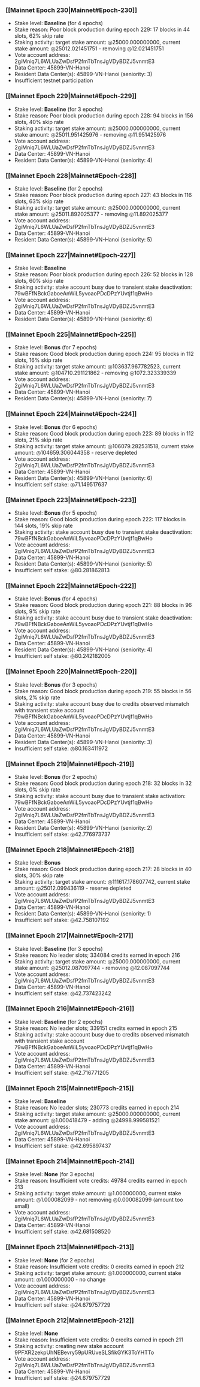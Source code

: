 ### [[Mainnet Epoch 230|Mainnet#Epoch-230]]
* Stake level: **Baseline** (for 4 epochs)
* Stake reason: Poor block production during epoch 229: 17 blocks in 44 slots, 62% skip rate
* Staking activity: target stake amount: ◎25000.000000000, current stake amount: ◎25012.021451751 - removing ◎12.021451751
* Vote account address: 2giMniq7L6WLUaZwDsfP2fmTbTnsJgVDyBDZJ5vnmtE3
* Data Center: 45899-VN-Hanoi
* Resident Data Center(s): 45899-VN-Hanoi (seniority: 3)
* Insufficient testnet participation
### [[Mainnet Epoch 229|Mainnet#Epoch-229]]
* Stake level: **Baseline** (for 3 epochs)
* Stake reason: Poor block production during epoch 228: 94 blocks in 156 slots, 40% skip rate
* Staking activity: target stake amount: ◎25000.000000000, current stake amount: ◎25011.951425976 - removing ◎11.951425976
* Vote account address: 2giMniq7L6WLUaZwDsfP2fmTbTnsJgVDyBDZJ5vnmtE3
* Data Center: 45899-VN-Hanoi
* Resident Data Center(s): 45899-VN-Hanoi (seniority: 4)
### [[Mainnet Epoch 228|Mainnet#Epoch-228]]
* Stake level: **Baseline** (for 2 epochs)
* Stake reason: Poor block production during epoch 227: 43 blocks in 116 slots, 63% skip rate
* Staking activity: target stake amount: ◎25000.000000000, current stake amount: ◎25011.892025377 - removing ◎11.892025377
* Vote account address: 2giMniq7L6WLUaZwDsfP2fmTbTnsJgVDyBDZJ5vnmtE3
* Data Center: 45899-VN-Hanoi
* Resident Data Center(s): 45899-VN-Hanoi (seniority: 5)
### [[Mainnet Epoch 227|Mainnet#Epoch-227]]
* Stake level: **Baseline**
* Stake reason: Poor block production during epoch 226: 52 blocks in 128 slots, 60% skip rate
* Staking activity: stake account busy due to transient stake deactivation: 79wBFfNBckGaboeAnWiL5yvoaoPDcDPzYUvtjf1qBwHo
* Vote account address: 2giMniq7L6WLUaZwDsfP2fmTbTnsJgVDyBDZJ5vnmtE3
* Data Center: 45899-VN-Hanoi
* Resident Data Center(s): 45899-VN-Hanoi (seniority: 6)
### [[Mainnet Epoch 225|Mainnet#Epoch-225]]
* Stake level: **Bonus** (for 7 epochs)
* Stake reason: Good block production during epoch 224: 95 blocks in 112 slots, 16% skip rate
* Staking activity: target stake amount: ◎103637.967782523, current stake amount: ◎104710.291121862 - removing ◎1072.323339339
* Vote account address: 2giMniq7L6WLUaZwDsfP2fmTbTnsJgVDyBDZJ5vnmtE3
* Data Center: 45899-VN-Hanoi
* Resident Data Center(s): 45899-VN-Hanoi (seniority: 7)
### [[Mainnet Epoch 224|Mainnet#Epoch-224]]
* Stake level: **Bonus** (for 6 epochs)
* Stake reason: Good block production during epoch 223: 89 blocks in 112 slots, 21% skip rate
* Staking activity: target stake amount: ◎106079.282531518, current stake amount: ◎104659.306044358 - reserve depleted
* Vote account address: 2giMniq7L6WLUaZwDsfP2fmTbTnsJgVDyBDZJ5vnmtE3
* Data Center: 45899-VN-Hanoi
* Resident Data Center(s): 45899-VN-Hanoi (seniority: 6)
* Insufficient self stake: ◎71.149517637
### [[Mainnet Epoch 223|Mainnet#Epoch-223]]
* Stake level: **Bonus** (for 5 epochs)
* Stake reason: Good block production during epoch 222: 117 blocks in 144 slots, 19% skip rate
* Staking activity: stake account busy due to transient stake deactivation: 79wBFfNBckGaboeAnWiL5yvoaoPDcDPzYUvtjf1qBwHo
* Vote account address: 2giMniq7L6WLUaZwDsfP2fmTbTnsJgVDyBDZJ5vnmtE3
* Data Center: 45899-VN-Hanoi
* Resident Data Center(s): 45899-VN-Hanoi (seniority: 5)
* Insufficient self stake: ◎80.281862813
### [[Mainnet Epoch 222|Mainnet#Epoch-222]]
* Stake level: **Bonus** (for 4 epochs)
* Stake reason: Good block production during epoch 221: 88 blocks in 96 slots, 9% skip rate
* Staking activity: stake account busy due to transient stake deactivation: 79wBFfNBckGaboeAnWiL5yvoaoPDcDPzYUvtjf1qBwHo
* Vote account address: 2giMniq7L6WLUaZwDsfP2fmTbTnsJgVDyBDZJ5vnmtE3
* Data Center: 45899-VN-Hanoi
* Resident Data Center(s): 45899-VN-Hanoi (seniority: 4)
* Insufficient self stake: ◎80.242182005
### [[Mainnet Epoch 220|Mainnet#Epoch-220]]
* Stake level: **Bonus** (for 3 epochs)
* Stake reason: Good block production during epoch 219: 55 blocks in 56 slots, 2% skip rate
* Staking activity: stake account busy due to credits observed mismatch with transient stake account 79wBFfNBckGaboeAnWiL5yvoaoPDcDPzYUvtjf1qBwHo
* Vote account address: 2giMniq7L6WLUaZwDsfP2fmTbTnsJgVDyBDZJ5vnmtE3
* Data Center: 45899-VN-Hanoi
* Resident Data Center(s): 45899-VN-Hanoi (seniority: 3)
* Insufficient self stake: ◎80.163411972
### [[Mainnet Epoch 219|Mainnet#Epoch-219]]
* Stake level: **Bonus** (for 2 epochs)
* Stake reason: Good block production during epoch 218: 32 blocks in 32 slots, 0% skip rate
* Staking activity: stake account busy due to transient stake activation: 79wBFfNBckGaboeAnWiL5yvoaoPDcDPzYUvtjf1qBwHo
* Vote account address: 2giMniq7L6WLUaZwDsfP2fmTbTnsJgVDyBDZJ5vnmtE3
* Data Center: 45899-VN-Hanoi
* Resident Data Center(s): 45899-VN-Hanoi (seniority: 2)
* Insufficient self stake: ◎42.776973737
### [[Mainnet Epoch 218|Mainnet#Epoch-218]]
* Stake level: **Bonus**
* Stake reason: Good block production during epoch 217: 28 blocks in 40 slots, 30% skip rate
* Staking activity: target stake amount: ◎111617.178607742, current stake amount: ◎25012.099436119 - reserve depleted
* Vote account address: 2giMniq7L6WLUaZwDsfP2fmTbTnsJgVDyBDZJ5vnmtE3
* Data Center: 45899-VN-Hanoi
* Resident Data Center(s): 45899-VN-Hanoi (seniority: 1)
* Insufficient self stake: ◎42.758107192
### [[Mainnet Epoch 217|Mainnet#Epoch-217]]
* Stake level: **Baseline** (for 3 epochs)
* Stake reason: No leader slots; 334084 credits earned in epoch 216
* Staking activity: target stake amount: ◎25000.000000000, current stake amount: ◎25012.087097744 - removing ◎12.087097744
* Vote account address: 2giMniq7L6WLUaZwDsfP2fmTbTnsJgVDyBDZJ5vnmtE3
* Data Center: 45899-VN-Hanoi
* Insufficient self stake: ◎42.737423242
### [[Mainnet Epoch 216|Mainnet#Epoch-216]]
* Stake level: **Baseline** (for 2 epochs)
* Stake reason: No leader slots; 339151 credits earned in epoch 215
* Staking activity: stake account busy due to credits observed mismatch with transient stake account 79wBFfNBckGaboeAnWiL5yvoaoPDcDPzYUvtjf1qBwHo
* Vote account address: 2giMniq7L6WLUaZwDsfP2fmTbTnsJgVDyBDZJ5vnmtE3
* Data Center: 45899-VN-Hanoi
* Insufficient self stake: ◎42.716771205
### [[Mainnet Epoch 215|Mainnet#Epoch-215]]
* Stake level: **Baseline**
* Stake reason: No leader slots; 230773 credits earned in epoch 214
* Staking activity: target stake amount: ◎25000.000000000, current stake amount: ◎1.000418479 - adding ◎24998.999581521
* Vote account address: 2giMniq7L6WLUaZwDsfP2fmTbTnsJgVDyBDZJ5vnmtE3
* Data Center: 45899-VN-Hanoi
* Insufficient self stake: ◎42.695897437
### [[Mainnet Epoch 214|Mainnet#Epoch-214]]
* Stake level: **None** (for 3 epochs)
* Stake reason: Insufficient vote credits: 49784 credits earned in epoch 213
* Staking activity: target stake amount: ◎1.000000000, current stake amount: ◎1.000082099 - not removing ◎0.000082099 (amount too small)
* Vote account address: 2giMniq7L6WLUaZwDsfP2fmTbTnsJgVDyBDZJ5vnmtE3
* Data Center: 45899-VN-Hanoi
* Insufficient self stake: ◎42.681508520
### [[Mainnet Epoch 213|Mainnet#Epoch-213]]
* Stake level: **None** (for 2 epochs)
* Stake reason: Insufficient vote credits: 0 credits earned in epoch 212
* Staking activity: target stake amount: ◎1.000000000, current stake amount: ◎1.000000000 - no change
* Vote account address: 2giMniq7L6WLUaZwDsfP2fmTbTnsJgVDyBDZJ5vnmtE3
* Data Center: 45899-VN-Hanoi
* Insufficient self stake: ◎24.679757729
### [[Mainnet Epoch 212|Mainnet#Epoch-212]]
* Stake level: **None**
* Stake reason: Insufficient vote credits: 0 credits earned in epoch 211
* Staking activity: creating new stake account 9PFXR2zekpUhNEBevry59pURUveSLSfikGYK3ToYHTTo
* Vote account address: 2giMniq7L6WLUaZwDsfP2fmTbTnsJgVDyBDZJ5vnmtE3
* Data Center: 45899-VN-Hanoi
* Insufficient self stake: ◎24.679757729